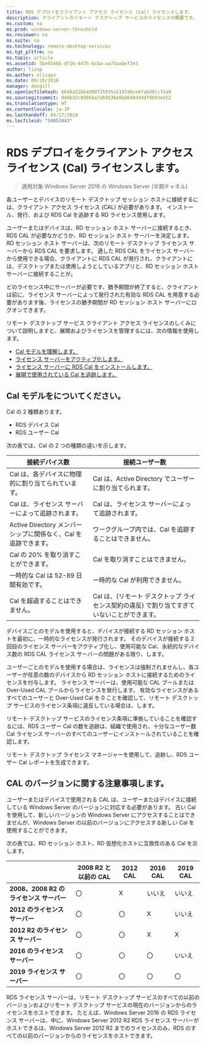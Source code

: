 ```yaml
---
title: RDS デプロイをクライアント アクセス ライセンス (Cal) ライセンスします。
description: クライアントのリモート デスクトップ サービスのライセンスの概要です。
ms.custom: na
ms.prod: windows-server-threshold
ms.reviewer: na
ms.suite: na
ms.technology: remote-desktop-services
ms.tgt_pltfrm: na
ms.topic: article
ms.assetid: 5be6546b-df16-4475-bcba-aa75aabef3e3
author: lizap
ms.author: elizapo
ms.date: 09/20/2018
manager: dongill
ms.openlocfilehash: 6648a52bb4d09725935a2197d6ce6fa6d8cc74a8
ms.sourcegitcommit: 0d0b32c8986ba7db9536e0b8648d4ddf9b03e452
ms.translationtype: HT
ms.contentlocale: ja-JP
ms.lasthandoff: 04/17/2019
ms.locfileid: "59853443"
---
```

# <a name="license-your-rds-deployment-with-client-access-licenses-cals"></a>RDS デプロイをクライアント アクセス ライセンス (Cal) ライセンスします。

>適用対象:Windows Server 2016 の Windows Server (半期チャネル)

各ユーザーとデバイスのリモート デスクトップ セッション ホストに接続するには、クライアント アクセス ライセンス (CAL) が必要があります。 インストール、発行、および RDS Cal を追跡する RD ライセンス使用します。  

ユーザーまたはデバイスは、RD セッション ホスト サーバーに接続するとき、RDS CAL が必要なかどうか、RD セッション ホスト サーバーを決定します。 RD セッション ホスト サーバーは、次のリモート デスクトップ ライセンス サーバーから RDS CAL を要求します。 適した RDS CAL をライセンス サーバーから使用できる場合、クライアントに RDS CAL が発行され、クライアントには、デスクトップまたは使用しようとしているアプリと、RD セッション ホスト サーバーに接続することが。

どのライセンス中にサーバーが必要です、猶予期間が終了すると、クライアントは前に、ライセンス サーバーによって発行された有効な RDS CAL を用意する必要があります後、ライセンスの猶予期間が RD セッション ホスト サーバーにログオンできます。

リモート デスクトップ サービス クライアント アクセス ライセンスのしくみについて説明しますと、展開およびライセンスを管理するには、次の情報を使用します。

- [Cal モデルを理解します。](#understanding-the-cals-model)
- [ライセンス サーバーをアクティブ化します。](rds-activate-license-server.md)
- [ライセンス サーバーに RDS Cal をインストールします。](rds-install-cals.md)
- [展開で使用されている Cal を追跡します。](rds-track-cals.md)

## <a name="understanding-the-cals-model"></a>Cal モデルをについてください。

Cal の 2 種類あります。

- RDS デバイス Cal
- RDS ユーザー Cal

次の表では、Cal の 2 つの種類の違いを示します。

| 接続デバイス数                                                     | 接続ユーザー数                                                                         |
|----------------------------------------------------------------|----------------------------------------------------------------------------------|
| Cal は、各デバイスに物理的に割り当てられています。                   | Cal は、Active Directory でユーザーに割り当てられます。                                 |
| Cal は、ライセンス サーバーによって追跡されます。                        | Cal は、ライセンス サーバーによって追跡されます。                                          |
| Active Directory メンバーシップに関係なく、Cal を追跡できます。 | ワークグループ内では、Cal を追跡することはできません。                                       |
| Cal の 20% を取り消すことができます。                              | Cal を取り消すことはできません。                                                      |
| 一時的な Cal は 52-89 日間有効です。                       | 一時的な Cal が利用できません。                                                |
| Cal を超過することはできません。                                  | Cal は、(リモート デスクトップ ライセンス契約の違反) で割り当てすぎていないことができます。 |

デバイスごとのモデルを使用すると、デバイスが接続する RD セッション ホストを最初に、一時的なライセンスが発行されます。 そのデバイスが接続する 2 回目のライセンス サーバーをアクティブ化し、使用可能な Cal、永続的なデバイス数の RDS CAL ライセンス サーバーの問題がある限り、します。

ユーザーごとのモデルを使用する場合は、ライセンスは強制されませんし、各ユーザーが任意の数のデバイスから RD セッション ホストに接続するためのライセンスを付与します。 ライセンス サーバーは、使用可能な CAL プールまたは Over-Used CAL プールからライセンスを発行します。 有効なライセンスがあるすべてのユーザーと Over-Used Cal を 0 ことを確認して、リモート デスクトップ サービスのライセンス条項に違反している場合は、します。

リモート デスクトップ サービスのライセンス条項に準拠していることを確認するには、RDS ユーザー Cal の数を追跡は、組織で使用され、十分なユーザー数 Cal ライセンス サーバーのすべてのユーザーにインストールされていることを確認します。

リモート デスクトップ ライセンス マネージャーを使用して、追跡し、RDS ユーザー Cal レポートを生成できます。

## <a name="note-about-cal-versions"></a>CAL のバージョンに関する注意事項します。

ユーザーまたはデバイスで使用される CAL は、ユーザーまたはデバイスに接続している Windows Server のバージョンに対応する必要があります。 古い Cal を使用して、新しいバージョンの Windows Server にアクセスすることはできませんが、Windows Server の以前のバージョンにアクセスする新しい Cal を使用することができます。

次の表では、RD セッション ホスト、RD 仮想化ホストに互換性のある Cal を示します。

|                  |2008 R2 と以前の CAL|2012 CAL|2016 CAL|2019 CAL|
|---------------------------------|--------|--------|--------|--------|
| **2008、2008 R2 のライセンス サーバー**| 〇    | X     | いいえ     | いいえ     |
| **2012 のライセンス サーバー**         | 〇    | 〇    | X     | いいえ     |
| **2012 R2 のライセンス サーバー**      | 〇    | 〇    | X     | X     |
| **2016 のライセンス サーバー**         | 〇    | 〇    | 〇    | いいえ     |
| **2019 ライセンス サーバー**         | 〇    | 〇    | 〇    | 〇    |

RDS ライセンス サーバーは、リモート デスクトップ サービスのすべての以前のバージョンおよびリモート デスクトップ サービスの現在のバージョンからのライセンスをホストできます。 たとえば、Windows Server 2016 の RDS ライセンス サーバーは、中に、Windows Server 2012 R2 RDS ライセンス サーバーがホストできるは、Windows Server 2012 R2 までのライセンスのみ、RDS のすべての以前のバージョンからのライセンスをホストできます。
